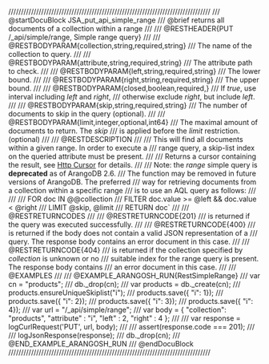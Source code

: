 ////////////////////////////////////////////////////////////////////////////////
/// @startDocuBlock JSA_put_api_simple_range
/// @brief returns all documents of a collection within a range
///
/// @RESTHEADER{PUT /_api/simple/range, Simple range query}
///
/// @RESTBODYPARAM{collection,string,required,string}
/// The name of the collection to query.
///
/// @RESTBODYPARAM{attribute,string,required,string}
/// The attribute path to check.
///
/// @RESTBODYPARAM{left,string,required,string}
/// The lower bound.
///
/// @RESTBODYPARAM{right,string,required,string}
/// The upper bound.
///
/// @RESTBODYPARAM{closed,boolean,required,}
/// If *true*, use interval including *left* and *right*,
/// otherwise exclude *right*, but include *left*.
///
/// @RESTBODYPARAM{skip,string,required,string}
/// The number of documents to skip in the query (optional).
///
/// @RESTBODYPARAM{limit,integer,optional,int64}
/// The maximal amount of documents to return. The *skip*
/// is applied before the *limit* restriction. (optional)
///
/// @RESTDESCRIPTION
///
/// This will find all documents within a given range. In order to execute a
/// range query, a skip-list index on the queried attribute must be present.
///
/// Returns a cursor containing the result, see [Http Cursor](../HttpAqlQueryCursor/README.md) for details.
///
/// Note: the *range* simple query is **deprecated** as of ArangoDB 2.6. 
/// The function may be removed in future versions of ArangoDB. The preferred
/// way for retrieving documents from a collection within a specific range
/// is to use an AQL query as follows: 
///
///
///     FOR doc IN @@collection 
///       FILTER doc.value >= @left && doc.value < @right 
///       LIMIT @skip, @limit 
///       RETURN doc`
///
/// @RESTRETURNCODES
///
/// @RESTRETURNCODE{201}
/// is returned if the query was executed successfully.
///
/// @RESTRETURNCODE{400}
/// is returned if the body does not contain a valid JSON representation of a
/// query. The response body contains an error document in this case.
///
/// @RESTRETURNCODE{404}
/// is returned if the collection specified by *collection* is unknown or no
/// suitable index for the range query is present.  The response body contains 
/// an error document in this case.
///
/// @EXAMPLES
///
/// @EXAMPLE_ARANGOSH_RUN{RestSimpleRange}
///     var cn = "products";
///     db._drop(cn);
///     var products = db._create(cn);
///     products.ensureUniqueSkiplist("i");
///     products.save({ "i": 1});
///     products.save({ "i": 2});
///     products.save({ "i": 3});
///     products.save({ "i": 4});
///     var url = "/_api/simple/range";
///     var body = { "collection": "products", "attribute" : "i", "left" : 2, "right" : 4 };
///
///     var response = logCurlRequest('PUT', url, body);
///
///     assert(response.code === 201);
///
///     logJsonResponse(response);
///     db._drop(cn);
/// @END_EXAMPLE_ARANGOSH_RUN
/// @endDocuBlock
////////////////////////////////////////////////////////////////////////////////